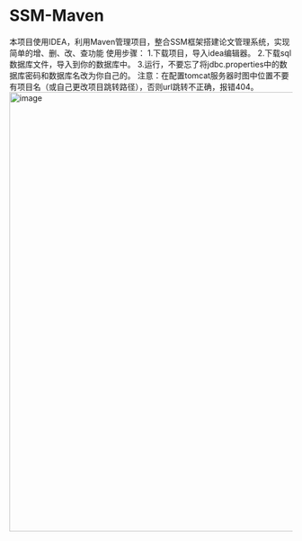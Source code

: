 # SSM-Maven
本项目使用IDEA，利用Maven管理项目，整合SSM框架搭建论文管理系统，实现简单的增、删、改、查功能
使用步骤：
1.下载项目，导入idea编辑器。
2.下载sql数据库文件，导入到你的数据库中。
3.运行，不要忘了将jdbc.properties中的数据库密码和数据库名改为你自己的。
注意：在配置tomcat服务器时图中位置不要有项目名（或自己更改项目跳转路径），否则url跳转不正确，报错404。
<img width="781" alt="image" src="https://user-images.githubusercontent.com/73432163/197495152-560ae701-27f5-4c2a-861d-451862abb03e.png">
